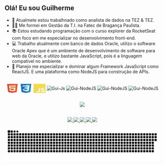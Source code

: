 ## Olá! Eu sou Guilherme

- 👯 Atualmete estou trabalhnado como analista de dados na TEZ & TEZ.
- 👨‍🎓 Me formei em Gestão da T.I. na Fatec de Bragança Paulista.
- 📚 Estou estudando programação com o curso explorer da RocketSeat com foco em me especializar no desenvolvimento front-end.
- 💻 Trabalho atualmente com banco de dados Oracle, utilizo o software Oracle Apex que é um ambiente de desenvolvimento de software para web da Oracle, e utilizo bastante JavaScript, pois é a linguagem compativel no ambiente.
- 📆 Planejo me especializar e dominar algum Framework JavaScript como ReactJS. E uma plataforma como NodeJS para construção de APIs.

<div align="center" style="display: inline_block"><br>
  <img align="center" alt="Gui-HTML" height="30" width="40" src="https://raw.githubusercontent.com/devicons/devicon/master/icons/html5/html5-original.svg">
  <img align="center" alt="Gui-CSS" height="30" width="40" src="https://raw.githubusercontent.com/devicons/devicon/master/icons/css3/css3-original.svg">
  <img align="center" alt="Gui-Js" height="30" width="40" src="https://raw.githubusercontent.com/devicons/devicon/master/icons/javascript/javascript-plain.svg">
  <img align="center" alt="Gui-Js" height="30" width="40" src="https://cdn.jsdelivr.net/gh/devicons/devicon@latest/icons/react/react-original.svg" />
  <img align="center" alt="Gui-NodeJS" height="30" width="40" src="https://user-images.githubusercontent.com/91683433/194445624-7e81362f-1137-444a-aeb6-a727276ee7da.svg">
  <img align="center" alt="Gui-NodeJS" height="30" width="40" src="https://cdn.jsdelivr.net/gh/devicons/devicon@latest/icons/oracle/oracle-original.svg" />          
  <img align="center" alt="Gui-NodeJS" height="30" width="40" src="https://camo.githubusercontent.com/c9aef37e4a44a91f67e72920f6cb6c063fee18f91531e8191869cbfffaf641df/68747470733a2f2f7261776769742e636f6d2f44616e69336c53756e2f617765736f6d652d6f72636c617065782f6d61737465722f617065782d6c6f676f2e737667" />          
</div>

##

<div align="center">
  <a href="https://github.com/guidattein" target="_blank">
  <img height="180em" src="https://github-readme-stats.vercel.app/api?username=GuiDattein&show_icons=true&theme=dark&include_all_commits=true&count_private=true"/>
  <!--<img height="180em" src="https://github-readme-stats.vercel.app/api/top-langs/?username=GuiDattein&layout=compact&langs_count=7&theme=dark"/>-->
</div>

##

<div align="center"> 
  <a href="https://www.linkedin.com/in/guidattein/" target="_blank">
    <img src="https://img.shields.io/badge/-LinkedIn-%230077B5?style=for-the-badge&logo=linkedin&logoColor=white" target="_blank">
  </a>
  <a href = "mailto:guilhermedattein@gmail.com">
    <img src="https://img.shields.io/badge/Gmail-D14836?style=for-the-badge&logo=gmail&logoColor=white" target="_blank">
  </a>
  <a href="http://web.whatsapp.com/send?phone=5511942005299" target="_blank">
    <img src="https://img.shields.io/badge/WhatsApp-25D366?style=for-the-badge&logo=whatsapp&logoColor=white" target="_blank">
  </a>
  <a href="https://www.instagram.com/gui_dattein/" target="_blank">
    <img src="https://img.shields.io/badge/Instagram-E4405F?style=for-the-badge&logo=instagram&logoColor=white" target="_blank">
  </a>
  <a href="https://discord.gg/NDbUz5Zk" target="_blank">
    <img src="https://img.shields.io/badge/Discord-7289DA?style=for-the-badge&logo=discord&logoColor=white" target="_blank">
  </a> 
  
   
 
  ![Snake animation](https://github.com/GuiDattein/GuiDattein/blob/output/github-contribution-grid-snake.svg)
 
</div>
